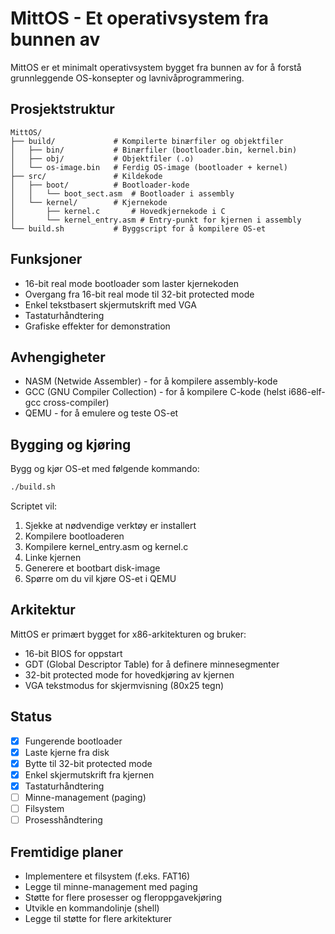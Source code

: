 # MittOS - Et operativsystem fra bunnen av

MittOS er et minimalt operativsystem bygget fra bunnen av for å forstå grunnleggende OS-konsepter og lavnivåprogrammering.

## Prosjektstruktur

```
MittOS/
├── build/             # Kompilerte binærfiler og objektfiler
│   ├── bin/           # Binærfiler (bootloader.bin, kernel.bin)
│   ├── obj/           # Objektfiler (.o)
│   └── os-image.bin   # Ferdig OS-image (bootloader + kernel)
├── src/               # Kildekode
│   ├── boot/          # Bootloader-kode
│   │   └── boot_sect.asm  # Bootloader i assembly
│   └── kernel/        # Kjernekode
│       ├── kernel.c       # Hovedkjernekode i C
│       └── kernel_entry.asm # Entry-punkt for kjernen i assembly
└── build.sh           # Byggscript for å kompilere OS-et
```

## Funksjoner

- 16-bit real mode bootloader som laster kjernekoden
- Overgang fra 16-bit real mode til 32-bit protected mode
- Enkel tekstbasert skjermutskrift med VGA 
- Tastaturhåndtering
- Grafiske effekter for demonstration

## Avhengigheter

- NASM (Netwide Assembler) - for å kompilere assembly-kode
- GCC (GNU Compiler Collection) - for å kompilere C-kode (helst i686-elf-gcc cross-compiler)
- QEMU - for å emulere og teste OS-et

## Bygging og kjøring

Bygg og kjør OS-et med følgende kommando:

```bash
./build.sh
```

Scriptet vil:
1. Sjekke at nødvendige verktøy er installert
2. Kompilere bootloaderen
3. Kompilere kernel_entry.asm og kernel.c
4. Linke kjernen
5. Generere et bootbart disk-image
6. Spørre om du vil kjøre OS-et i QEMU

## Arkitektur

MittOS er primært bygget for x86-arkitekturen og bruker:
- 16-bit BIOS for oppstart
- GDT (Global Descriptor Table) for å definere minnesegmenter
- 32-bit protected mode for hovedkjøring av kjernen
- VGA tekstmodus for skjermvisning (80x25 tegn)

## Status

- [x] Fungerende bootloader
- [x] Laste kjerne fra disk
- [x] Bytte til 32-bit protected mode
- [x] Enkel skjermutskrift fra kjernen
- [x] Tastaturhåndtering
- [ ] Minne-management (paging)
- [ ] Filsystem
- [ ] Prosesshåndtering

## Fremtidige planer

- Implementere et filsystem (f.eks. FAT16)
- Legge til minne-management med paging
- Støtte for flere prosesser og fleroppgavekjøring
- Utvikle en kommandolinje (shell)
- Legge til støtte for flere arkitekturer
